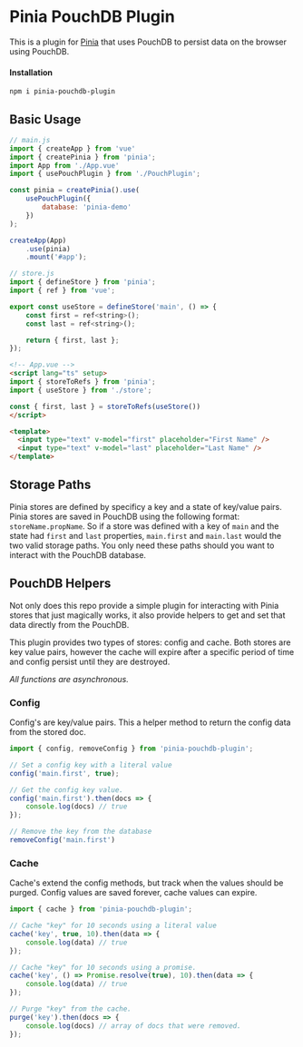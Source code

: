 # Pinia PouchDB Plugin

This is a plugin for [Pinia](https://pinia.vuejs.org) that uses PouchDB to persist data on the browser using PouchDB.

#### Installation

    npm i pinia-pouchdb-plugin

## Basic Usage

```js
// main.js
import { createApp } from 'vue'
import { createPinia } from 'pinia';
import App from './App.vue'
import { usePouchPlugin } from './PouchPlugin';

const pinia = createPinia().use(
    usePouchPlugin({
        database: 'pinia-demo'
    })
);

createApp(App)
    .use(pinia)
    .mount('#app');
```

```js
// store.js
import { defineStore } from 'pinia';
import { ref } from 'vue';

export const useStore = defineStore('main', () => {
    const first = ref<string>();
    const last = ref<string>();

    return { first, last };
});
```

```html
<!-- App.vue -->
<script lang="ts" setup>
import { storeToRefs } from 'pinia';
import { useStore } from './store';

const { first, last } = storeToRefs(useStore())
</script>

<template>
  <input type="text" v-model="first" placeholder="First Name" />
  <input type="text" v-model="last" placeholder="Last Name" />
</template>
```

## Storage Paths

Pinia stores are defined by specificy a key and a state of key/value pairs. Pinia stores are saved in PouchDB using the following format: `storeName.propName`. So if a store was defined with a key of `main` and the state had `first` and `last` properties, `main.first` and `main.last` would the two valid storage paths. You only need these paths should you want to interact with the PouchDB database.

## PouchDB Helpers

Not only does this repo provide a simple plugin for interacting with Pinia stores that just magically works, it also provide helpers to get and set that data directly from the PouchDB.

This plugin provides two types of stores: config and cache. Both stores are key value pairs, however the cache will expire after a specific period of time and config persist until they are destroyed.

*All functions are asynchronous.*

### Config

Config's are key/value pairs. This a helper method to return the config data from the stored doc.

```js
import { config, removeConfig } from 'pinia-pouchdb-plugin';

// Set a config key with a literal value
config('main.first', true);

// Get the config key value.
config('main.first').then(docs => {
    console.log(docs) // true
});

// Remove the key from the database
removeConfig('main.first')
```

### Cache

Cache's extend the config methods, but track when the values should be purged.
Config values are saved forever, cache values can expire. 

```js
import { cache } from 'pinia-pouchdb-plugin';

// Cache "key" for 10 seconds using a literal value
cache('key', true, 10).then(data => {
    console.log(data) // true
});

// Cache "key" for 10 seconds using a promise.
cache('key', () => Promise.resolve(true), 10).then(data => {
    console.log(data) // true
});

// Purge "key" from the cache.
purge('key').then(docs => {
    console.log(docs) // array of docs that were removed.
});
```